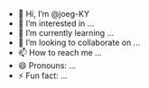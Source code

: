 - 👋 Hi, I’m @joeg-KY
- 👀 I’m interested in ...
- 🌱 I’m currently learning ...
- 💞️ I’m looking to collaborate on ...
- 📫 How to reach me ...
- 😄 Pronouns: ...
- ⚡ Fun fact: ...

<!---
joeg-KY/joeg-KY is a ✨ special ✨ repository because its `README.md` (this file) appears on your GitHub profile.
You can click the Preview link to take a look at your changes.
--->
